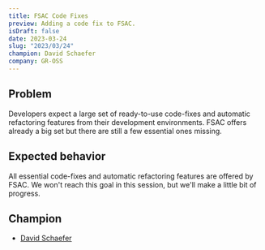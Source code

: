 ```yaml
---
title: FSAC Code Fixes
preview: Adding a code fix to FSAC.
isDraft: false
date: 2023-03-24
slug: "2023/03/24"
champion: David Schaefer
company: GR-OSS
---
```


## Problem

Developers expect a large set of ready-to-use code-fixes and automatic refactoring features from their development environments.
FSAC offers already a big set but there are still a few essential ones missing.

## Expected behavior

All essential code-fixes and automatic refactoring features are offered by FSAC. We won't reach this goal in this session, but we'll make a little bit of progress.

## Champion
- [David Schaefer](https://twitter.com/dawe70704856)
